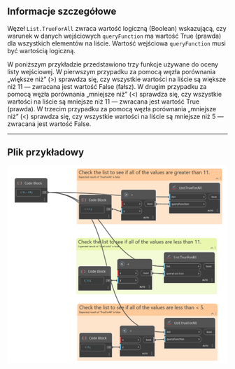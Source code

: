 ## Informacje szczegółowe
Węzeł `List.TrueForAll` zwraca wartość logiczną (Boolean) wskazującą, czy warunek w danych wejściowych `queryFunction` ma wartość True (prawda) dla wszystkich elementów na liście. Wartość wejściowa `queryFunction` musi być wartością logiczną.

W poniższym przykładzie przedstawiono trzy funkcje używane do oceny listy wejściowej. W pierwszym przypadku za pomocą węzła porównania „większe niż” (>) sprawdza się, czy wszystkie wartości na liście są większe niż 11 — zwracana jest wartość False (fałsz). W drugim przypadku za pomocą węzła porównania „mniejsze niż” (<) sprawdza się, czy wszystkie wartości na liście są mniejsze niż 11 — zwracana jest wartość True (prawda). W trzecim przypadku za pomocą węzła porównania „mniejsze niż” (<) sprawdza się, czy wszystkie wartości na liście są mniejsze niż 5 — zwracana jest wartość False.
___
## Plik przykładowy

![List.TrueForAll](./List.TrueForAll_img.jpg)
